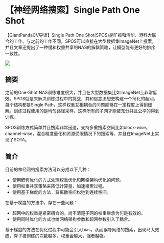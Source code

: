 # 【神经网络搜索】Single Path One Shot

【GiantPandaCV导读】Single Path One Shot(SPOS)是旷视和清华、港科大联合的工作。与之前的工作不同，SPOS可以直接在大型数据集ImageNet上搜索，并且文章还提出了一种缓和权重共享的NAS的解耦策略，让模型能有更好的排序一致性。

![](https://img-blog.csdnimg.cn/20210406084948885.png)



## 摘要

之前的One-Shot NAS训练难度很大，并且在大型数据集比如ImageNet上非常低效。SPOS就是来解决训练过程中的挑战，其和信念思想史构建一个简化的超网，每个结构都是Single Path，这样权重互相耦合的问题能够在一定程度上得到缓解。训练过程使用的是均匀路径采样，这样所有的子网才能被充分并且公平的得到训练。

SPOS训练方式简单并且搜索非常迅速，支持多重搜索空间比如block-wise， channel-wise，混合精度量化和资源受限情况下的搜索等，并且在ImageNet上实现了SOTA。



## 简介

目前的神经网络搜索方法可以分成以下几种：

- 使用嵌套优化的方式处理权重优化和网络架构优化的问题。
- 使用权重共享策略来降低计算量，加速搜索过程。
- 使用基于梯度的方法，将离散空间松弛到连续空间。

在基于梯度的方法中，存在一些问题：

- 超网中的权重是紧密耦合的，尚不清楚子网的权重继承为何是有效的。
- 使用同时优化的方式也给网络架构参数和超网参数引入了耦合。

基于梯度的方法在优化过程中可能会引入bias，从而误导网络的搜索，出现马太效应，算子被训练的次数越多，权重会越大，强者越强。